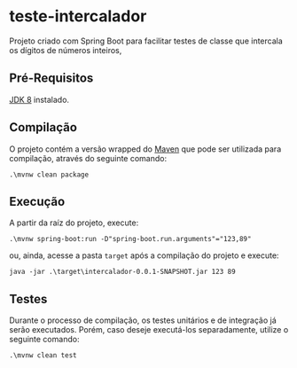# teste-intercalador
Projeto criado com Spring Boot para facilitar testes de classe que intercala os dígitos de números inteiros,

## Pré-Requisitos
[JDK 8](http://lmgtfy.com/?q=install+jdk+8) instalado.

## Compilação
O projeto contém a versão wrapped do [Maven](https://maven.apache.org/) que pode ser utilizada para compilação, através do seguinte comando:
```
.\mvnw clean package
```

## Execução
A partir da raíz do projeto, execute:
```
.\mvnw spring-boot:run -D"spring-boot.run.arguments"="123,89"
```
ou, ainda, acesse a pasta `target` após a compilação do projeto e execute:
```
java -jar .\target\intercalador-0.0.1-SNAPSHOT.jar 123 89
```

## Testes
Durante o processo de compilação, os testes unitários e de integração já serão executados. Porém, caso deseje executá-los separadamente, utilize o seguinte comando:
```
.\mvnw clean test
```
